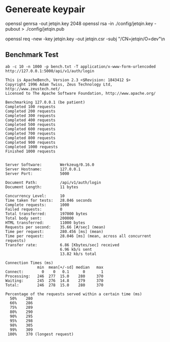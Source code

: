 # Genereate keypair

openssl genrsa -out jetqin.key 2048
openssl rsa -in ./config/jetqin.key -pubout > ./config/jetqin.pub

openssl req -new -key jetqin.key -out jetqin.csr -subj "/CN=jetqin/O=dev"\n

## Benchmark Test

`ab -c 10 -n 1000 -p bench.txt -T application/x-www-form-urlencoded http://127.0.0.1:5000/api/v1/auth/login`

```
This is ApacheBench, Version 2.3 <$Revision: 1843412 $>
Copyright 1996 Adam Twiss, Zeus Technology Ltd, http://www.zeustech.net/
Licensed to The Apache Software Foundation, http://www.apache.org/

Benchmarking 127.0.0.1 (be patient)
Completed 100 requests
Completed 200 requests
Completed 300 requests
Completed 400 requests
Completed 500 requests
Completed 600 requests
Completed 700 requests
Completed 800 requests
Completed 900 requests
Completed 1000 requests
Finished 1000 requests


Server Software:        Werkzeug/0.16.0
Server Hostname:        127.0.0.1
Server Port:            5000

Document Path:          /api/v1/auth/login
Document Length:        11 bytes

Concurrency Level:      10
Time taken for tests:   28.046 seconds
Complete requests:      1000
Failed requests:        0
Total transferred:      197000 bytes
Total body sent:        200000
HTML transferred:       11000 bytes
Requests per second:    35.66 [#/sec] (mean)
Time per request:       280.456 [ms] (mean)
Time per request:       28.046 [ms] (mean, across all concurrent requests)
Transfer rate:          6.86 [Kbytes/sec] received
                        6.96 kb/s sent
                        13.82 kb/s total

Connection Times (ms)
              min  mean[+/-sd] median   max
Connect:        0    0   0.1      0       1
Processing:   246  277  15.0    280     370
Waiting:      245  276  14.8    279     370
Total:        246  278  15.0    280     370

Percentage of the requests served within a certain time (ms)
  50%    280
  66%    286
  75%    289
  80%    290
  90%    295
  95%    298
  98%    305
  99%    309
 100%    370 (longest request)

```
